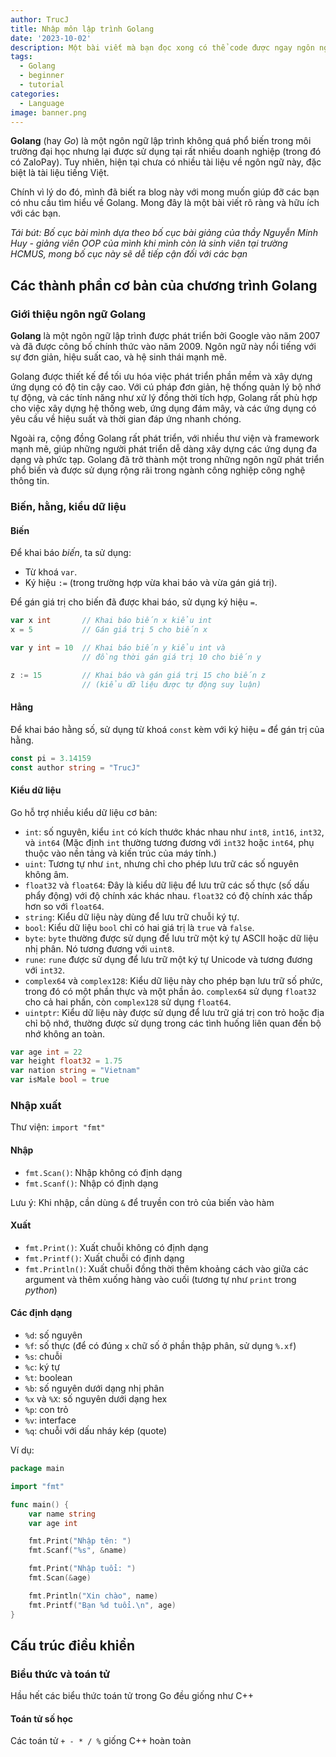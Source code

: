 ```yaml
---
author: TrucJ
title: Nhập môn lập trình Golang
date: '2023-10-02'
description: Một bài viết mà bạn đọc xong có thể code được ngay ngôn ngữ lập trình Golang.
tags:
  - Golang
  - beginner
  - tutorial
categories:
  - Language
image: banner.png
---
```


__Golang__ (hay _Go_) là một ngôn ngữ lập trình không quá phổ biến trong môi trường đại học nhưng lại được sử dụng tại rất nhiều doanh nghiệp (trong đó có ZaloPay). Tuy nhiên, hiện tại chưa có nhiều tài liệu về ngôn ngữ này, đặc biệt là tài liệu tiếng Việt.

Chính vì lý do đó, mình đã biết ra blog này với mong muốn giúp đỡ các bạn có nhu cầu tìm hiểu về Golang. Mong đây là một bài viết rõ ràng và hữu ích với các bạn.

*Tái bút: Bố cục bài mình dựa theo bố cục bài giảng của thầy Nguyễn Minh Huy - giảng viên OOP của mình khi mình còn là sinh viên tại trường HCMUS, mong bố cục này sẽ dễ tiếp cận đối với các bạn*

## Các thành phần cơ bản của chương trình Golang
### Giới thiệu ngôn ngữ Golang
__Golang__ là một ngôn ngữ lập trình được phát triển bởi Google vào năm 2007 và đã được công bố chính thức vào năm 2009. Ngôn ngữ này nổi tiếng với sự đơn giản, hiệu suất cao, và hệ sinh thái mạnh mẽ.

Golang được thiết kế để tối ưu hóa việc phát triển phần mềm và xây dựng ứng dụng có độ tin cậy cao. Với cú pháp đơn giản, hệ thống quản lý bộ nhớ tự động, và các tính năng như xử lý đồng thời tích hợp, Golang rất phù hợp cho việc xây dựng hệ thống web, ứng dụng đám mây, và các ứng dụng có yêu cầu về hiệu suất và thời gian đáp ứng nhanh chóng.

Ngoài ra, cộng đồng Golang rất phát triển, với nhiều thư viện và framework mạnh mẽ, giúp những người phát triển dễ dàng xây dựng các ứng dụng đa dạng và phức tạp. Golang đã trở thành một trong những ngôn ngữ phát triển phổ biến và được sử dụng rộng rãi trong ngành công nghiệp công nghệ thông tin.

### Biến, hằng, kiểu dữ liệu
#### Biến
Để khai báo *biến*, ta sử dụng:
- Từ khoá `var`.
- Ký hiệu `:=` (trong trường hợp vừa khai báo và vừa gán giá trị).

Để gán giá trị cho biến đã được khai báo, sử dụng ký hiệu `=`.

```go
var x int       // Khai báo biến x kiểu int
x = 5           // Gán giá trị 5 cho biến x

var y int = 10  // Khai báo biến y kiểu int và
                // đồng thời gán giá trị 10 cho biến y

z := 15         // Khai báo và gán giá trị 15 cho biến z
                // (kiểu dữ liệu được tự động suy luận)
```

#### Hằng
Để khai báo hằng số, sử dụng từ khoá `const` kèm với ký hiệu `=` để gán trị của hằng.
```go
const pi = 3.14159
const author string = "TrucJ"
```

#### Kiểu dữ liệu
Go hỗ trợ nhiều kiểu dữ liệu cơ bản:
- `int`: số nguyên, kiểu `int` có kích thước khác nhau như `int8`, `int16`, `int32`, và `int64` (Mặc định `int` thường tương đương với `int32` hoặc `int64`, phụ thuộc vào nền tảng và kiến trúc của máy tính.)
- `uint`: Tương tự như `int`, nhưng chỉ cho phép lưu trữ các số nguyên không âm.
- `float32` và `float64`: Đây là kiểu dữ liệu để lưu trữ các số thực (số dấu phẩy động) với độ chính xác khác nhau. `float32` có độ chính xác thấp hơn so với `float64`.
- `string`: Kiểu dữ liệu này dùng để lưu trữ chuỗi ký tự.
- `bool`: Kiểu dữ liệu `bool` chỉ có hai giá trị là `true` và `false`.
- `byte`: `byte` thường được sử dụng để lưu trữ một ký tự ASCII hoặc dữ liệu nhị phân. Nó tương đương với `uint8`.
- `rune`: `rune` được sử dụng để lưu trữ một ký tự Unicode và tương đương với `int32`.
- `complex64` và `complex128`: Kiểu dữ liệu này cho phép bạn lưu trữ số phức, trong đó có một phần thực và một phần ảo. `complex64` sử dụng `float32` cho cả hai phần, còn `complex128` sử dụng `float64`.
- `uintptr`: Kiểu dữ liệu này được sử dụng để lưu trữ giá trị con trỏ hoặc địa chỉ bộ nhớ, thường được sử dụng trong các tình huống liên quan đến bộ nhớ không an toàn.

```go
var age int = 22
var height float32 = 1.75
var nation string = "Vietnam"
var isMale bool = true
```

### Nhập xuất
Thư viện: `import "fmt"`

#### Nhập
- `fmt.Scan()`: Nhập không có định dạng
- `fmt.Scanf()`: Nhập có định dạng

Lưu ý: Khi nhập, cần dùng `&` để truyền con trỏ của biến vào hàm

#### Xuất
- `fmt.Print()`: Xuất chuỗi không có định dạng
- `fmt.Printf()`: Xuất chuỗi có định dạng
- `fmt.Println()`: Xuất chuỗi đồng thời thêm khoảng cách vào giữa các argument và thêm xuống hàng vào cuối (tương tự như `print` trong *python*)

#### Các định dạng
- `%d`: số nguyên
- `%f`: số thực (để có đúng `x` chữ số ở phần thập phân, sử dụng `%.xf`)
- `%s`: chuỗi
- `%c`: ký tự
- `%t`: boolean
- `%b`: số nguyên dưới dạng nhị phân
- `%x` và `%X`: số nguyên dưới dạng hex
- `%p`: con trỏ
- `%v`: interface
- `%q`: chuỗi với dấu nháy kép (quote)

Ví dụ:
```go
package main

import "fmt"

func main() {
    var name string
    var age int

    fmt.Print("Nhập tên: ")
    fmt.Scanf("%s", &name)

    fmt.Print("Nhập tuổi: ")
    fmt.Scan(&age)

    fmt.Println("Xin chào", name)
    fmt.Printf("Bạn %d tuổi.\n", age)
}
```

## Cấu trúc điều khiển
### Biểu thức và toán tử
Hầu hết các biểu thức toán tử trong Go đều giống như C++
#### Toán tử số học
Các toán tử `+ - * / %` giống C++ hoàn toàn




<!-- Nhập xuất file, import, defer, go routine -->